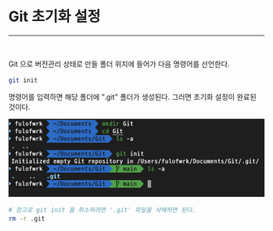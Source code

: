 # Git 초기화 설정

---

<br>

Git 으로 버전관리 상태로 만들 폴더 위치에 들어가 다음 명령어를 선언한다. 

```bash
git init
```

명령어를 입력하면 해당 폴더에 ".git" 폴더가 생성된다. 그러면 초기화 설정이 완료된 것이다. 

![](../../.gitbook/assets/images/git/initialization/initialization.001.png)

```bash
# 참고로 git init 을 취소하려면 '.git' 파일을 삭헤하면 된다.
rm -r .git
```

